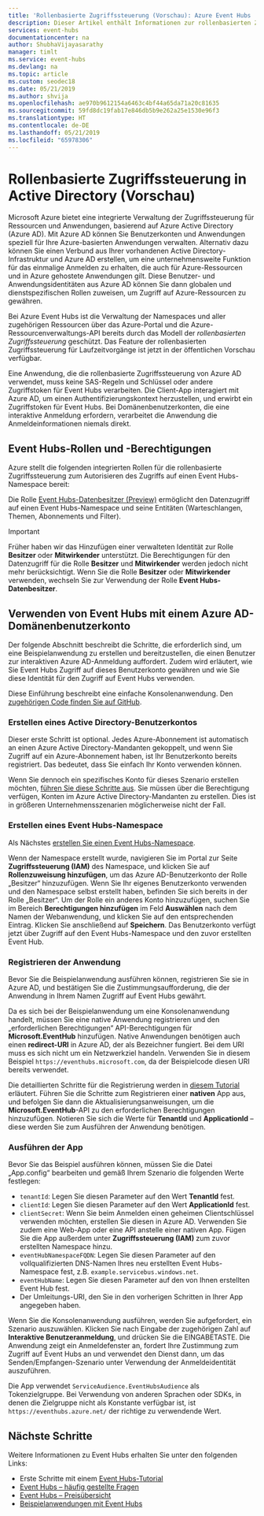```yaml
---
title: 'Rollenbasierte Zugriffssteuerung (Vorschau): Azure Event Hubs | Microsoft-Dokumentation'
description: Dieser Artikel enthält Informationen zur rollenbasierten Zugriffssteuerung für Azure Event Hubs.
services: event-hubs
documentationcenter: na
author: ShubhaVijayasarathy
manager: timlt
ms.service: event-hubs
ms.devlang: na
ms.topic: article
ms.custom: seodec18
ms.date: 05/21/2019
ms.author: shvija
ms.openlocfilehash: ae970b9612154a6463c4bf44a65da71a20c81635
ms.sourcegitcommit: 59fd8dc19fab17e846db5b9e262a25e1530e96f3
ms.translationtype: HT
ms.contentlocale: de-DE
ms.lasthandoff: 05/21/2019
ms.locfileid: "65978306"
---
```

# <a name="active-directory-role-based-access-control-preview"></a>Rollenbasierte Zugriffssteuerung in Active Directory (Vorschau)

Microsoft Azure bietet eine integrierte Verwaltung der Zugriffssteuerung für Ressourcen und Anwendungen, basierend auf Azure Active Directory (Azure AD). Mit Azure AD können Sie Benutzerkonten und Anwendungen speziell für Ihre Azure-basierten Anwendungen verwalten. Alternativ dazu können Sie einen Verbund aus Ihrer vorhandenen Active Directory-Infrastruktur und Azure AD erstellen, um eine unternehmensweite Funktion für das einmalige Anmelden zu erhalten, die auch für Azure-Ressourcen und in Azure gehostete Anwendungen gilt. Diese Benutzer- und Anwendungsidentitäten aus Azure AD können Sie dann globalen und dienstspezifischen Rollen zuweisen, um Zugriff auf Azure-Ressourcen zu gewähren.

Bei Azure Event Hubs ist die Verwaltung der Namespaces und aller zugehörigen Ressourcen über das Azure-Portal und die Azure-Ressourcenverwaltungs-API bereits durch das Modell der *rollenbasierten Zugriffssteuerung* geschützt. Das Feature der rollenbasierten Zugriffssteuerung für Laufzeitvorgänge ist jetzt in der öffentlichen Vorschau verfügbar. 

Eine Anwendung, die die rollenbasierte Zugriffssteuerung von Azure AD verwendet, muss keine SAS-Regeln und Schlüssel oder andere Zugriffstoken für Event Hubs verarbeiten. Die Client-App interagiert mit Azure AD, um einen Authentifizierungskontext herzustellen, und erwirbt ein Zugriffstoken für Event Hubs. Bei Domänenbenutzerkonten, die eine interaktive Anmeldung erfordern, verarbeitet die Anwendung die Anmeldeinformationen niemals direkt.

## <a name="event-hubs-roles-and-permissions"></a>Event Hubs-Rollen und -Berechtigungen
Azure stellt die folgenden integrierten Rollen für die rollenbasierte Zugriffssteuerung zum Autorisieren des Zugriffs auf einen Event Hubs-Namespace bereit:

Die Rolle [Event Hubs-Datenbesitzer (Preview)](../role-based-access-control/built-in-roles.md#service-bus-data-owner) ermöglicht den Datenzugriff auf einen Event Hubs-Namespace und seine Entitäten (Warteschlangen, Themen, Abonnements und Filter).

>[!IMPORTANT]
> Früher haben wir das Hinzufügen einer verwalteten Identität zur Rolle **Besitzer** oder **Mitwirkender** unterstützt. Die Berechtigungen für den Datenzugriff für die Rolle **Besitzer** und **Mitwirkender** werden jedoch nicht mehr berücksichtigt. Wenn Sie die Rolle **Besitzer** oder **Mitwirkender** verwenden, wechseln Sie zur Verwendung der Rolle **Event Hubs-Datenbesitzer**.


## <a name="use-event-hubs-with-an-azure-ad-domain-user-account"></a>Verwenden von Event Hubs mit einem Azure AD-Domänenbenutzerkonto

Der folgende Abschnitt beschreibt die Schritte, die erforderlich sind, um eine Beispielanwendung zu erstellen und bereitzustellen, die einen Benutzer zur interaktiven Azure AD-Anmeldung auffordert. Zudem wird erläutert, wie Sie Event Hubs Zugriff auf dieses Benutzerkonto gewähren und wie Sie diese Identität für den Zugriff auf Event Hubs verwenden. 

Diese Einführung beschreibt eine einfache Konsolenanwendung. Den [zugehörigen Code finden Sie auf GitHub](https://github.com/Azure/azure-event-hubs/tree/master/samples/DotNet/Rbac/EventHubsSenderReceiverRbac/).

### <a name="create-an-active-directory-user-account"></a>Erstellen eines Active Directory-Benutzerkontos

Dieser erste Schritt ist optional. Jedes Azure-Abonnement ist automatisch an einen Azure Active Directory-Mandanten gekoppelt, und wenn Sie Zugriff auf ein Azure-Abonnement haben, ist Ihr Benutzerkonto bereits registriert. Das bedeutet, dass Sie einfach Ihr Konto verwenden können. 

Wenn Sie dennoch ein spezifisches Konto für dieses Szenario erstellen möchten, [führen Sie diese Schritte aus](../automation/automation-create-aduser-account.md). Sie müssen über die Berechtigung verfügen, Konten im Azure Active Directory-Mandanten zu erstellen. Dies ist in größeren Unternehmensszenarien möglicherweise nicht der Fall.

### <a name="create-an-event-hubs-namespace"></a>Erstellen eines Event Hubs-Namespace

Als Nächstes [erstellen Sie einen Event Hubs-Namespace](event-hubs-create.md). 

Wenn der Namespace erstellt wurde, navigieren Sie im Portal zur Seite **Zugriffssteuerung (IAM)** des Namespace, und klicken Sie auf **Rollenzuweisung hinzufügen**, um das Azure AD-Benutzerkonto der Rolle „Besitzer“ hinzuzufügen. Wenn Sie Ihr eigenes Benutzerkonto verwenden und den Namespace selbst erstellt haben, befinden Sie sich bereits in der Rolle „Besitzer“. Um der Rolle ein anderes Konto hinzuzufügen, suchen Sie im Bereich **Berechtigungen hinzufügen** im Feld **Auswählen** nach dem Namen der Webanwendung, und klicken Sie auf den entsprechenden Eintrag. Klicken Sie anschließend auf **Speichern**. Das Benutzerkonto verfügt jetzt über Zugriff auf den Event Hubs-Namespace und den zuvor erstellten Event Hub.
 
### <a name="register-the-application"></a>Registrieren der Anwendung

Bevor Sie die Beispielanwendung ausführen können, registrieren Sie sie in Azure AD, und bestätigen Sie die Zustimmungsaufforderung, die der Anwendung in Ihrem Namen Zugriff auf Event Hubs gewährt. 

Da es sich bei der Beispielanwendung um eine Konsolenanwendung handelt, müssen Sie eine native Anwendung registrieren und den „erforderlichen Berechtigungen“ API-Berechtigungen für **Microsoft.EventHub** hinzufügen. Native Anwendungen benötigen auch einen **redirect-URI** in Azure AD, der als Bezeichner fungiert. Bei dem URI muss es sich nicht um ein Netzwerkziel handeln. Verwenden Sie in diesem Beispiel `https://eventhubs.microsoft.com`, da der Beispielcode diesen URI bereits verwendet.

Die detaillierten Schritte für die Registrierung werden in [diesem Tutorial](../active-directory/develop/quickstart-v1-integrate-apps-with-azure-ad.md) erläutert. Führen Sie die Schritte zum Registrieren einer **nativen** App aus, und befolgen Sie dann die Aktualisierungsanweisungen, um die **Microsoft.EventHub**-API zu den erforderlichen Berechtigungen hinzuzufügen. Notieren Sie sich die Werte für **TenantId** und **ApplicationId** – diese werden Sie zum Ausführen der Anwendung benötigen.

### <a name="run-the-app"></a>Ausführen der App

Bevor Sie das Beispiel ausführen können, müssen Sie die Datei „App.config“ bearbeiten und gemäß Ihrem Szenario die folgenden Werte festlegen:

- `tenantId`: Legen Sie diesen Parameter auf den Wert **TenantId** fest.
- `clientId`: Legen Sie diesen Parameter auf den Wert **ApplicationId** fest. 
- `clientSecret`: Wenn Sie beim Anmelden einen geheimen Clientschlüssel verwenden möchten, erstellen Sie diesen in Azure AD. Verwenden Sie zudem eine Web-App oder eine API anstelle einer nativen App. Fügen Sie die App außerdem unter **Zugriffssteuerung (IAM)** zum zuvor erstellten Namespace hinzu.
- `eventHubNamespaceFQDN`: Legen Sie diesen Parameter auf den vollqualifizierten DNS-Namen Ihres neu erstellten Event Hubs-Namespace fest, z.B. `example.servicebus.windows.net`.
- `eventHubName`: Legen Sie diesen Parameter auf den von Ihnen erstellten Event Hub fest.
- Der Umleitungs-URI, den Sie in den vorherigen Schritten in Ihrer App angegeben haben.
 
Wenn Sie die Konsolenanwendung ausführen, werden Sie aufgefordert, ein Szenario auszuwählen. Klicken Sie nach Eingabe der zugehörigen Zahl auf **Interaktive Benutzeranmeldung**, und drücken Sie die EINGABETASTE. Die Anwendung zeigt ein Anmeldefenster an, fordert Ihre Zustimmung zum Zugriff auf Event Hubs an und verwendet den Dienst dann, um das Senden/Empfangen-Szenario unter Verwendung der Anmeldeidentität auszuführen.

Die App verwendet `ServiceAudience.EventHubsAudience` als Tokenzielgruppe. Bei Verwendung von anderen Sprachen oder SDKs, in denen die Zielgruppe nicht als Konstante verfügbar ist, ist `https://eventhubs.azure.net/` der richtige zu verwendende Wert.

## <a name="next-steps"></a>Nächste Schritte

Weitere Informationen zu Event Hubs erhalten Sie unter den folgenden Links:

* Erste Schritte mit einem [Event Hubs-Tutorial](event-hubs-dotnet-standard-getstarted-send.md)
* [Event Hubs – häufig gestellte Fragen](event-hubs-faq.md)
* [Event Hubs – Preisübersicht](https://azure.microsoft.com/pricing/details/event-hubs/)
* [Beispielanwendungen mit Event Hubs](https://github.com/Azure/azure-event-hubs/tree/master/samples)
